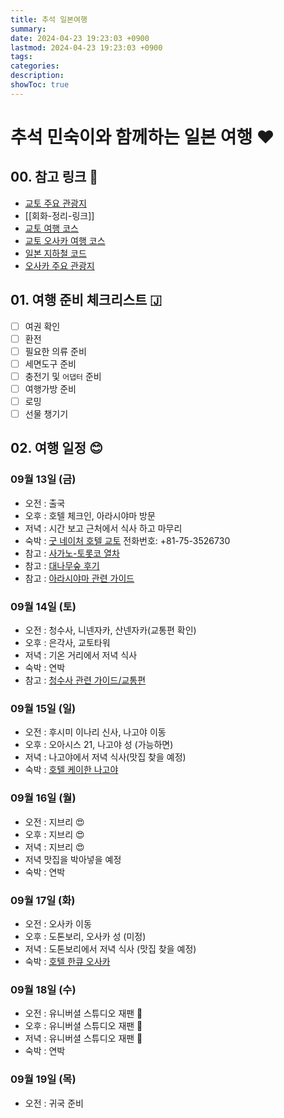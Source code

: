 ```yaml
---
title: 추석 일본여행
summary: 
date: 2024-04-23 19:23:03 +0900
lastmod: 2024-04-23 19:23:03 +0900
tags: 
categories: 
description: 
showToc: true
---
```


# 추석 민숙이와 함께하는 일본 여행 ❤️

## 00. 참고 링크 📌
- [교토 주요 관광지](https://brunch.co.kr/@whatsinmytrip/128)
- [[회화-정리-링크]]
- [교토 여행 코스](https://cafe.naver.com/20daelee/676850)
- [교토 오사카 여행 코스](https://cafe.naver.com/20daelee/653034)
- [일본 지하철 코드](https://cafe.naver.com/20daelee/676850)
- [오사카 주요 관광지](https://cafe.naver.com/20daelee/676850)

## 01. 여행 준비 체크리스트 🇯

- [ ] 여권 확인
- [ ] 환전
- [ ] 필요한 의류 준비
- [ ] 세면도구 준비
- [ ] 충전기 및 `어댑터` 준비
- [ ] 여행가방 준비
- [ ] 로밍
- [ ] 선물 챙기기

## 02. 여행 일정 😊

### 09월 13일 (금)
- 오전 : 출국
- 오후 : 호텔 체크인, 아라시야마 방문
- 저녁 : 시간 보고 근처에서 식사 하고 마무리 
- 숙박 : [굿 네이처 호텔 교토](https://www.google.com/travel/search?q=%EA%B5%BF%20%EB%84%A4%EC%9D%B4%EC%B2%98%20%ED%98%B8%ED%85%94%20%EA%B5%90%ED%86%A0&g2lb=4814050%2C4874190%2C4893075%2C4965990%2C4969803%2C72277293%2C72302247%2C72317059%2C72406588%2C72414906%2C72421566%2C72470899%2C72471280%2C72472051%2C72473841%2C72481459%2C72485658%2C72486593%2C72520080%2C72536387%2C72569093%2C72602734%2C72614661%2C72616120%2C72619927%2C72620306%2C72626061%2C72635576%2C72647020%2C72648289%2C72658035%2C72663440%2C72671093%2C72686036%2C72686823%2C72691805%2C72697770%2C72710131%2C72722843&hl=en-KR&gl=kr&cs=1&ssta=1&ts=CAESCAoCCAMKAggDGhwSGhIUCgcI6A8QCRgKEgcI6A8QCRgLGAEyAhAAKgcKBToDS1JX&qs=CAEyE0Nnb0lnZXFqNnRMcHJzWXZFQUU4CkIJESTfyqg7JqpVQgkRGShlRB-2H9NCCRH-PnDg-u_M1VplCAEyYaoBXhABKhgiFOq1vyDrhKTsnbTsspgg7Zi47YWUKAkyHxABIhvg7BJPsRYtbj6QeCYumK8hENfyjZz7jLeTPw4yHxACIhvqtb8g64Sk7J207LKYIO2YuO2FlCDqtZDthqA&ap=aAG6AQhvdmVydmlldw&ictx=111&ved=0CAAQ5JsGahcKEwiYofjS0bWIAxUAAAAAHQAAAAAQDg)
전화번호: +81-75-3526730
- 참고 : [사가노-토롯코 열차](https://m.cafe.naver.com/ca-fe/web/cafes/20daelee/articles/676501?useCafeId=false&tc)
- 참고 : [대나무숲 후기](https://blog.naver.com/pgk2000/223074619330)
- 참고 : [아라시야마 관련 가이드](https://m.cafe.naver.com/ca-fe/web/cafes/20daelee/articles/678090?useCafeId=false&tc)


### 09월 14일 (토)
- 오전 : 청수사, 니넨자카, 산넨자카(교통편 확인)
- 오후 : 은각사, 교토타워
- 저녁 : 기온 거리에서 저녁 식사
- 숙박 : 연박
- 참고 : [청수사 관련 가이드/교통편](https://m.cafe.naver.com/ca-fe/web/cafes/20daelee/articles/678096?useCafeId=false&tc)

### 09월 15일 (일)
- 오전 : 후시미 이나리 신사, 나고야 이동
- 오후 : 오아시스 21, 나고야 성 (가능하면)
- 저녁 : 나고야에서 저녁 식사(맛집 찾을 예정)
- 숙박 : [호텔 케이한 나고야](https://www.google.com/travel/search?q=%ED%98%B8%ED%85%94%20%EC%BC%80%EC%9D%B4%ED%95%9C%20%EB%82%98%EA%B3%A0%EC%95%BC%20(Hotel%20Keihan%20Nagoya)&g2lb=4814050%2C4874190%2C4893075%2C4965990%2C4969803%2C72277293%2C72302247%2C72317059%2C72406588%2C72414906%2C72421566%2C72470899%2C72471280%2C72472051%2C72473841%2C72481459%2C72485658%2C72486593%2C72520080%2C72536387%2C72569093%2C72602734%2C72614661%2C72616120%2C72619927%2C72620306%2C72626061%2C72635576%2C72647020%2C72648289%2C72658035%2C72663440%2C72671093%2C72686036%2C72686823%2C72691805%2C72697770%2C72710131%2C72722843&hl=en-KR&gl=kr&cs=1&ssta=1&ts=CAEaRwopEicyJTB4NjAwMzcxNDI2OWFiYjg0OToweGU3ZWRlYjI4MzMxZGI3OTESGhIUCgcI6A8QChgMEgcI6A8QChgNGAEyAhAA&qs=CAEyFENnc0lrZV8ybUlQbC12Ym5BUkFCOAJCCQmRtx0zKOvt50IJCZG3HTMo6-3n&ap=ugEHcmV2aWV3cw&ictx=111&ved=0CAAQ5JsGahcKEwiIqt7O0rWIAxUAAAAAHQAAAAAQBQ)

### 09월 16일 (월)
- 오전 : 지브리 😍
- 오후 : 지브리 😍
- 저녁 : 지브리 😍
- 저녁 맛집을 박아넣을 예정
- 숙박 : 연박

### 09월 17일 (화)
- 오전 : 오사카 이동
- 오후 : 도톤보리, 오사카 성 (미정)
- 저녁 : 도톤보리에서 저녁 식사 (맛집 찾을 예정)
- 숙박 : [호텔 한큐 오사카](https://google.com/travel/search?q=%ED%98%B8%ED%85%94%20%EB%89%B4%20%ED%95%9C%ED%81%90%20%EC%98%A4%EC%82%AC%EC%B9%B4%20(Hotel%20New%20Hankyu%20Osaka)&g2lb=4814050%2C4874190%2C4893075%2C4965990%2C4969803%2C72277293%2C72302247%2C72317059%2C72406588%2C72414906%2C72421566%2C72470899%2C72471280%2C72472051%2C72473841%2C72481459%2C72485658%2C72486593%2C72520080%2C72536387%2C72569093%2C72602734%2C72614661%2C72616120%2C72619927%2C72620306%2C72626061%2C72635576%2C72647020%2C72648289%2C72658035%2C72663440%2C72671093%2C72686036%2C72686823%2C72691805%2C72697770%2C72710131%2C72722843&hl=en-KR&gl=kr&cs=1&ssta=1&ts=CAEaRwopEicyJTB4NjAwMGU2OTFmNzZiNWRiMToweDE5Zjk4OWYwZmNjYmVlMDESGhIUCgcI6A8QCRgJEgcI6A8QCRgKGAEyAhAA&qs=CAEyE0Nnb0lnZHl2NW8tLTR2d1pFQUU4AkIJCQHuy_zwifkZQgkJAe7L_PCJ-Rk&ap=ugEHcmV2aWV3cw&ictx=111&ved=0CAAQ5JsGahcKEwiwsM221bWIAxUAAAAAHQAAAAAQCw)

### 09월 18일 (수)
- 오전 : 유니버셜 스튜디오 재팬 🎢
- 오후 : 유니버셜 스튜디오 재팬 🎢
- 저녁 : 유니버셜 스튜디오 재팬 🎢
- 숙박 : 연박

### 09월 19일 (목)
- 오전 : 귀국 준비
